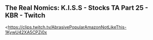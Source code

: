 ## The Real Nomics: K.I.S.S - Stocks TA Part 25 - KBR - Twitch
<https://clips.twitch.tv/AbrasivePopularAmazonNotLikeThis-1KywU42XA5CPZj0x>
